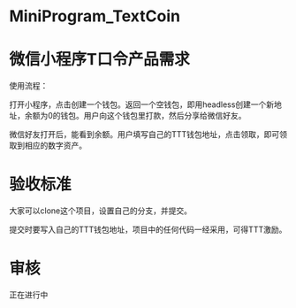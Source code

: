# MiniProgram_TextCoin

# 微信小程序T口令产品需求

使用流程：

打开小程序，点击创建一个钱包。返回一个空钱包，即用headless创建一个新地址，余额为0的钱包。用户向这个钱包里打款，然后分享给微信好友。

微信好友打开后，能看到余额。用户填写自己的TTT钱包地址，点击领取，即可领取到相应的数字资产。

# 验收标准

大家可以clone这个项目，设置自己的分支，并提交。

提交时要写入自己的TTT钱包地址，项目中的任何代码一经采用，可得TTT激励。

# 审核

正在进行中
